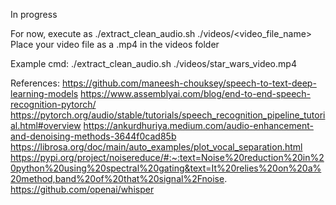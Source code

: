 In progress

For now, execute as
./extract_clean_audio.sh ./videos/<video_file_name>
Place your video file as a .mp4 in the videos folder

Example cmd:
./extract_clean_audio.sh ./videos/star_wars_video.mp4

References:
https://github.com/maneesh-chouksey/speech-to-text-deep-learning-models
https://www.assemblyai.com/blog/end-to-end-speech-recognition-pytorch/
https://pytorch.org/audio/stable/tutorials/speech_recognition_pipeline_tutorial.html#overview
https://ankurdhuriya.medium.com/audio-enhancement-and-denoising-methods-3644f0cad85b
https://librosa.org/doc/main/auto_examples/plot_vocal_separation.html
https://pypi.org/project/noisereduce/#:~:text=Noise%20reduction%20in%20python%20using%20spectral%20gating&text=It%20relies%20on%20a%20method,band%20of%20that%20signal%2Fnoise.
https://github.com/openai/whisper
